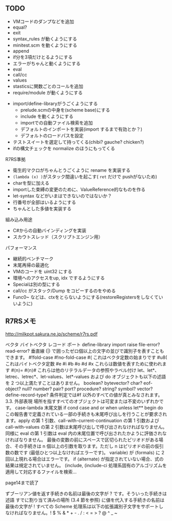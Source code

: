## TODO

- VMコードのダンプなどを追加
- equal?
- exit
- syntax_rules が動くようにする
- minitest.scm を動くようにする
- append
- if分を3項だけとるようにする
- エラーがちゃんと動くようにする
- eval
- call/cc
- values
- stasticsに関数ごとのコールを追加
- require/module が動くようにする

* import/define-libraryがうごくようにする
  - prelude.scmの中身を(scheme base)にする
  * include を動くようにする
  * importでの自動ファイル検索を追加
  * デフォルトのインポートを実装(import するまで有効とか？)
  * デフォルトのロードパスを設定
* テストスイートを選定して持ってくる(chibi? gauche? chicken?)
* ifの構文チェックを normalize のほうにもってくる

R7RS準拠
* 衛生的マクロがちゃんとうごくように rename を実装する
* `(lambda (x) )`がスタック間違いを起こす( `ret` だけで pushがないため)
* charを型に加える
* importした束縛の変更のために、ValueReference的なものを作る
* let-syntax などがいまはできないのではないか？
* 行番号が全部はいるようにする
* ちゃんとした多値を実装する

組み込み用途
* C#からの自動バインディングを実装
* スカウトスレッド（スクリプトエンジン用）

パフォーマンス
* 継続的ベンチマーク
* 末尾再帰の最適化
* VMのコードを uint32 にする
* 環境へのアクセスをup, idx でするようにする
* Specialは別の型にする
* call/cc がスタック/Dump をコピーするのをやめる
* Func0~ などは、ctxをとらないようにする(restoreRegistersをしなくていいように)
 

## R7RSメモ

http://milkpot.sakura.ne.jp/scheme/r7rs.pdf

ベクタ
バイトベクタ 
レコード 
ポート 
define-library
import
raise
file-error? read-error?
垂直線 (|) で囲ったゼロ個以上の文字の並びで識別子を表すこともできます。
#!fold-case #!no-fold-case
#( これはベクタ定数の始まりです
#u8( これはバイトベクタ定数
#e #i #b #o #d #x これらは数値を表すために使われます
#⟨n⟩= #⟨n⟩# これらは他のリテラルデータの参照やラベル付け
let、let*、letrec、letrec*、let-values、let*-values および do
オブジェクトも以下の述語を 2 つ以上満たすことはありません。 boolean? bytevector? char? eof-object? null? number? pair? port? procedure? string? symbol? vector? define-record-type?
条件判定では#f 以外のすべての値が真とみなされます。
3.3. 外部表現
場所を指すすべてのオブジェクトは可変または不変のいずれかです。
case-lambda
末尾文脈 if cond case and or when unless let** begin do
この報告書で定義されている一部の手続きも末尾呼び出しを行うことが要求されます。apply の第 1 引数、call-with-current-continuation の第 1 引数およびcall-with-values の第 2 引数は末尾呼び出しで呼び出されなければなりません。
同様に eval の第 1 引数は eval 内の末尾位置で呼び出されたかように評価されなければなりません。
最後の変数の前にスペースで区切られたピリオドがある場合、その手続きは n 個以上の引数を取ります。ただし n はピリオドの前の仮引数の数です (最低ひとつ以上なければエラーです)。
variable⟩ が ⟨formals⟩ に 2 回以上現れる場合はエラーです。
if ⟨alternate⟩ が指定されていない場合、式の結果は規定されていません。
(include, (include-ci 処理系固有のアルゴリズムを適用して対応するファイルを検索...


page14まで読了

ずブーリアン値を返す手続きの名前は最後の文字が ? です。そういった手続きは述語
すでに割り当て済みの場所 (3.4 節を参照) に値を代入する手続きの名前は最後の文字が !
すべての Scheme 処理系は以下の拡張識別子文字をサポートしなければなりません。! $ % & * + - . / : < = > ? @ ^ _ ~